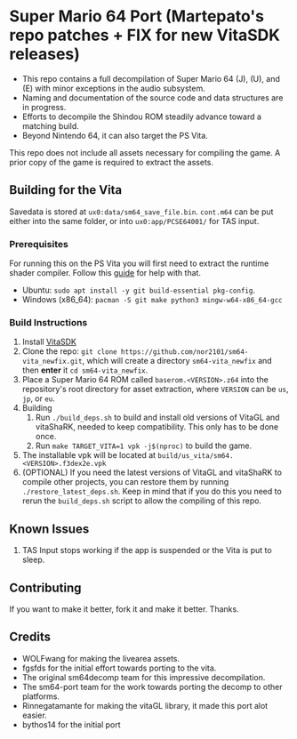# Super Mario 64 Port (Martepato's repo patches + FIX for new VitaSDK releases)

- This repo contains a full decompilation of Super Mario 64 (J), (U), and (E) with minor exceptions in the audio subsystem.
- Naming and documentation of the source code and data structures are in progress.
- Efforts to decompile the Shindou ROM steadily advance toward a matching build.
- Beyond Nintendo 64, it can also target the PS Vita.

This repo does not include all assets necessary for compiling the game.
A prior copy of the game is required to extract the assets.

## Building for the Vita
Savedata is stored at `ux0:data/sm64_save_file.bin`. `cont.m64` can be put either into the same folder, or into `ux0:app/PCSE64001/` for TAS input.

### Prerequisites
For running this on the PS Vita you will first need to extract the runtime shader compiler. Follow this [guide](https://samilops2.gitbook.io/vita-troubleshooting-guide/shader-compiler/extract-libshacccg.suprx) for help with that.

- Ubuntu: `sudo apt install -y git build-essential pkg-config`.
- Windows (x86_64): `pacman -S git make python3 mingw-w64-x86_64-gcc`

### Build Instructions
1. Install [VitaSDK](https://vitasdk.org)
2. Clone the repo: `git clone https://github.com/nor2101/sm64-vita_newfix.git`, which will create a directory `sm64-vita_newfix` and then **enter** it `cd sm64-vita_newfix`.
3. Place a Super Mario 64 ROM called `baserom.<VERSION>.z64` into the repository's root directory for asset extraction, where `VERSION` can be `us`, `jp`, or `eu`.
4. Building
    1. Run `./build_deps.sh` to build and install old versions of VitaGL and vitaShaRK, needed to keep compatibility. This only has to be done once.
    2. Run `make TARGET_VITA=1 vpk -j$(nproc)` to build the game.
5. The installable vpk will be located at `build/us_vita/sm64.<VERSION>.f3dex2e.vpk`
6. (OPTIONAL) If you need the latest versions of VitaGL and vitaShaRK to compile other projects, you can restore them by running `./restore_latest_deps.sh`.
              Keep in mind that if you do this you need to rerun the `build_deps.sh` script to allow the compiling of this repo.

## Known Issues

1. TAS Input stops working if the app is suspended or the Vita is put to sleep.

## Contributing

If you want to make it better, fork it and make it better. Thanks. 

## Credits

* WOLFwang for making the livearea assets.
* fgsfds for the initial effort towards porting to the vita.
* The original sm64decomp team for this impressive decompilation.
* The sm64-port team for the work towards porting the decomp to other platforms.
* Rinnegatamante for making the vitaGL library, it made this port alot easier.
* bythos14 for the initial port
